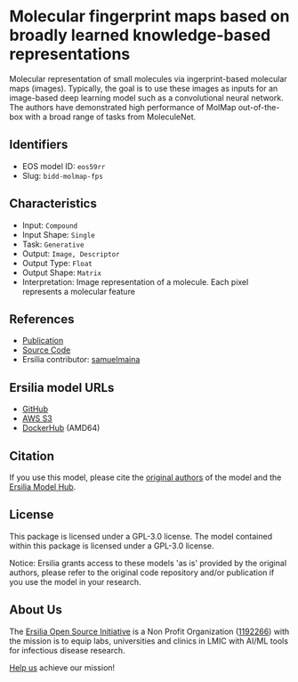 # Molecular fingerprint maps based on broadly learned knowledge-based representations

Molecular representation of small molecules via ingerprint-based molecular maps (images). Typically, the goal is to use these images as inputs for an image-based deep learning model such as a convolutional neural network. The authors have demonstrated high performance of MolMap out-of-the-box with a broad range of tasks from MoleculeNet.

## Identifiers

* EOS model ID: `eos59rr`
* Slug: `bidd-molmap-fps`

## Characteristics

* Input: `Compound`
* Input Shape: `Single`
* Task: `Generative`
* Output: `Image, Descriptor`
* Output Type: `Float`
* Output Shape: `Matrix`
* Interpretation: Image representation of a molecule. Each pixel represents a molecular feature

## References

* [Publication](https://www.nature.com/articles/s42256-021-00301-6)
* [Source Code](https://github.com/shenwanxiang/bidd-molmap)
* Ersilia contributor: [samuelmaina](https://github.com/samuelmaina)

## Ersilia model URLs
* [GitHub](https://github.com/ersilia-os/eos59rr)
* [AWS S3](https://ersilia-models-zipped.s3.eu-central-1.amazonaws.com/eos59rr.zip)
* [DockerHub](https://hub.docker.com/r/ersiliaos/eos59rr) (AMD64)

## Citation

If you use this model, please cite the [original authors](https://www.nature.com/articles/s42256-021-00301-6) of the model and the [Ersilia Model Hub](https://github.com/ersilia-os/ersilia/blob/master/CITATION.cff).

## License

This package is licensed under a GPL-3.0 license. The model contained within this package is licensed under a GPL-3.0 license.

Notice: Ersilia grants access to these models 'as is' provided by the original authors, please refer to the original code repository and/or publication if you use the model in your research.

## About Us

The [Ersilia Open Source Initiative](https://ersilia.io) is a Non Profit Organization ([1192266](https://register-of-charities.charitycommission.gov.uk/charity-search/-/charity-details/5170657/full-print)) with the mission is to equip labs, universities and clinics in LMIC with AI/ML tools for infectious disease research.

[Help us](https://www.ersilia.io/donate) achieve our mission!
